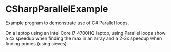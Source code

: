 # CSharpParallelExample

Example program to demonstrate use of C# Parallel loops. 

On a laptop using an Intel Core i7 4700HQ laptop, using Parallel loops show a 4x speedup when finding the max in an array and a 2-3x speedup when finding primes (using sieves).
